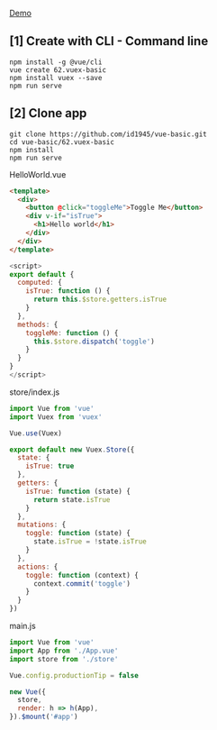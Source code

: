[Demo](https://id1945.github.io/vue-basic/62.vuex-basic/dist "Demo")

## [1] Create with CLI - Command line
```
npm install -g @vue/cli
vue create 62.vuex-basic
npm install vuex --save
npm run serve
```

## [2] Clone app
```
git clone https://github.com/id1945/vue-basic.git
cd vue-basic/62.vuex-basic
npm install
npm run serve
```

HelloWorld.vue
````html
<template>
  <div>
    <button @click="toggleMe">Toggle Me</button>
    <div v-if="isTrue">
      <h1>Hello world</h1>
    </div>
  </div>
</template>
````

````javascript
<script>
export default {
  computed: {
    isTrue: function () {
      return this.$store.getters.isTrue
    }
  },
  methods: {
    toggleMe: function () {
      this.$store.dispatch('toggle')
    }
  }
}
</script>
````

store/index.js
````javascript
import Vue from 'vue'
import Vuex from 'vuex'

Vue.use(Vuex)

export default new Vuex.Store({
  state: {
    isTrue: true
  },
  getters: {
    isTrue: function (state) {
      return state.isTrue
    }
  },
  mutations: {
    toggle: function (state) {
      state.isTrue = !state.isTrue
    }
  },
  actions: {
    toggle: function (context) {
      context.commit('toggle')
    }
  }
})
````

main.js
````javascript
import Vue from 'vue'
import App from './App.vue'
import store from './store'

Vue.config.productionTip = false

new Vue({
  store,
  render: h => h(App),
}).$mount('#app')

````